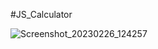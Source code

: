 #JS_Calculator


![Screenshot_20230226_124257](https://user-images.githubusercontent.com/74273335/221436165-fab68248-340f-4e30-a9e7-08a390572712.png)
